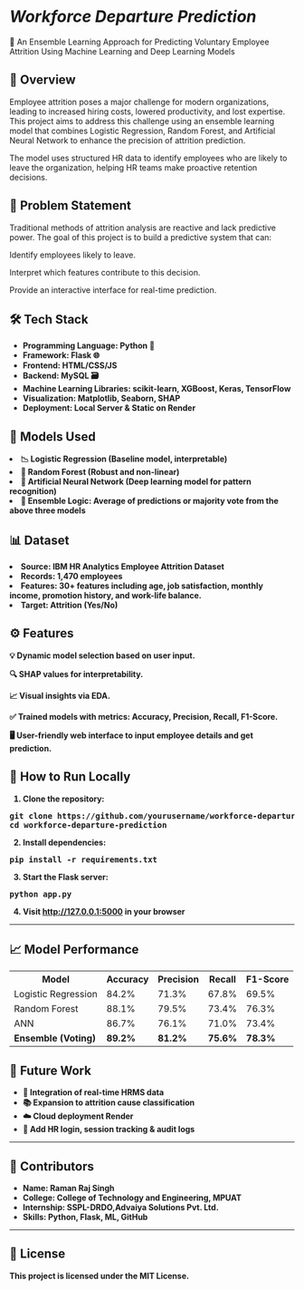 # *Workforce Departure Prediction*
🎯 An Ensemble Learning Approach for Predicting Voluntary Employee Attrition Using Machine Learning and Deep Learning Models

## 📌 Overview
Employee attrition poses a major challenge for modern organizations, leading to increased hiring costs, lowered productivity, and lost expertise. This project aims to address this challenge using an ensemble learning model that combines Logistic Regression, Random Forest, and Artificial Neural Network to enhance the precision of attrition prediction.

The model uses structured HR data to identify employees who are likely to leave the organization, helping HR teams make proactive retention decisions.

## 🧠 Problem Statement
Traditional methods of attrition analysis are reactive and lack predictive power. The goal of this project is to build a predictive system that can:

Identify employees likely to leave.

Interpret which features contribute to this decision.

Provide an interactive interface for real-time prediction.

## 🛠️ Tech Stack
<ul>
  
<li> <b>Programming Language: Python 🐍</b></li>

<li> <b>Framework: Flask 🌐</b></li>

<li> <b>Frontend: HTML/CSS/JS </b></li>

<li> <b>Backend: MySQL 🗃️</b></li>

<li> <b>Machine Learning Libraries: scikit-learn, XGBoost, Keras, TensorFlow</b></li>

<li> <b>Visualization: Matplotlib, Seaborn, SHAP</b></li>

<li> <b>Deployment: Local Server & Static on Render</b></li>
</ul>


## 🧪 Models Used
<li> <b>📉 Logistic Regression (Baseline model, interpretable)</b></li>

<li> <b>🌲 Random Forest (Robust and non-linear)</b></li>

<li> <b>🧠 Artificial Neural Network (Deep learning model for pattern recognition)</b></li>

<li> <b>🧬 Ensemble Logic: Average of predictions or majority vote from the above three models</b></li>

## 📊 Dataset
<li> <b>Source: IBM HR Analytics Employee Attrition Dataset

<li> <b>Records: 1,470 employees

<li> <b>Features: 30+ features including age, job satisfaction, monthly income, promotion history, and work-life balance.

<li> <b>Target: Attrition (Yes/No)

## ⚙️ Features
💡 Dynamic model selection based on user input.

🔍 SHAP values for interpretability.

📈 Visual insights via EDA.

✅ Trained models with metrics: Accuracy, Precision, Recall, F1-Score.

🖥️ User-friendly web interface to input employee details and get prediction.

<h2>🚀 How to Run Locally</h2>
<ol>
  <li>Clone the repository:</li>
</ol>

<pre>
git clone https://github.com/yourusername/workforce-departure-prediction.git
cd workforce-departure-prediction
</pre>

<ol start="2">
  <li>Install dependencies:</li>
</ol>

<pre>
pip install -r requirements.txt
</pre>

<ol start="3">
  <li>Start the Flask server:</li>
</ol>

<pre>
python app.py
</pre>

<ol start="4">
  <li>Visit <a href="http://127.0.0.1:5000">http://127.0.0.1:5000</a> in your browser</li>
</ol>

<hr>

<h2>📈 Model Performance</h2>

<table>
  <tr>
    <th>Model</th>
    <th>Accuracy</th>
    <th>Precision</th>
    <th>Recall</th>
    <th>F1-Score</th>
  </tr>
  <tr>
    <td>Logistic Regression</td>
    <td>84.2%</td>
    <td>71.3%</td>
    <td>67.8%</td>
    <td>69.5%</td>
  </tr>
  <tr>
    <td>Random Forest</td>
    <td>88.1%</td>
    <td>79.5%</td>
    <td>73.4%</td>
    <td>76.3%</td>
  </tr>
  <tr>
    <td>ANN</td>
    <td>86.7%</td>
    <td>76.1%</td>
    <td>71.0%</td>
    <td>73.4%</td>
  </tr>
  <tr>
    <td><strong>Ensemble (Voting)</strong></td>
    <td><strong>89.2%</strong></td>
    <td><strong>81.2%</strong></td>
    <td><strong>75.6%</strong></td>
    <td><strong>78.3%</strong></td>
  </tr>
</table>


## 💬 Future Work
<ul>
  <li>🎯 Integration of real-time HRMS data</li>
  <li>📚 Expansion to attrition cause classification</li>
  <li>☁️ Cloud deployment Render</li>
  <li>🔐 Add HR login, session tracking & audit logs</li>
</ul>
<hr>

<h2>🤝 Contributors</h2>
<ul>
  <li><strong>Name:</strong> Raman Raj Singh</li>
  <li><strong>College:</strong> College of Technology and Engineering, MPUAT</li>
  <li><strong>Internship:</strong> SSPL-DRDO,Advaiya Solutions Pvt. Ltd.</li>
  <li><strong>Skills:</strong> Python, Flask, ML, GitHub</li>
</ul>

<hr>

<h2>📄 License</h2>
<p>This project is licensed under the <strong>MIT License</strong>.</p>
